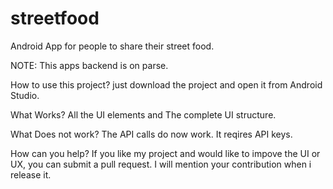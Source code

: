 # streetfood
Android App for people to share their street food.

NOTE:
This apps backend is on parse.

How to use this project?
just download the project and open it from Android Studio.

What Works?
All the UI elements and The complete UI structure.

What Does not work?
The API calls do now work. It reqires API keys.

How can you help?
If you like my project and would like to impove the UI or UX, you can submit a pull request. I will mention your contribution when i release it.



